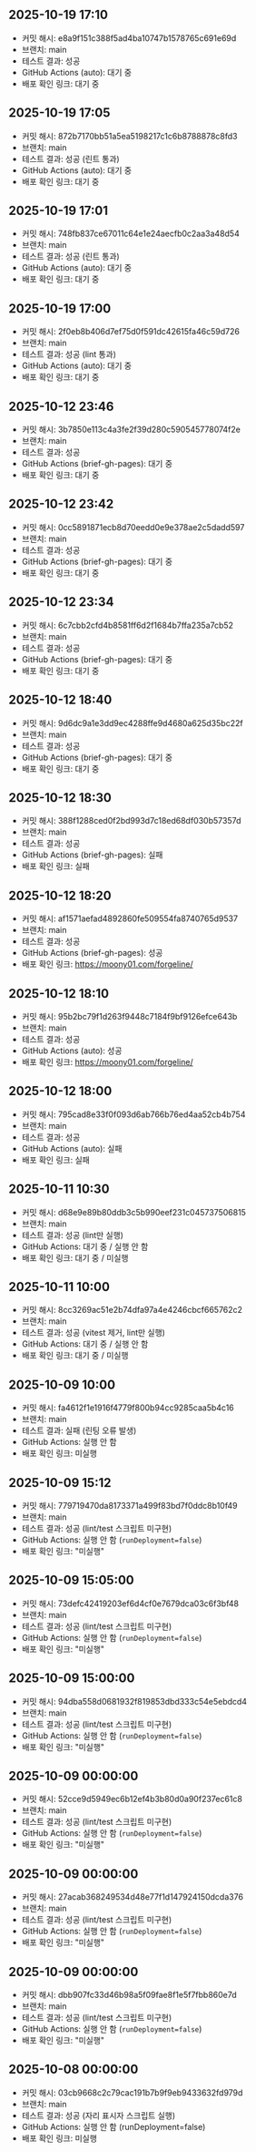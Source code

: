 ## 2025-10-19 17:10

- 커밋 해시: e8a9f151c388f5ad4ba10747b1578765c691e69d
- 브랜치: main
- 테스트 결과: 성공
- GitHub Actions (auto): 대기 중
- 배포 확인 링크: 대기 중

## 2025-10-19 17:05

- 커밋 해시: 872b7170bb51a5ea5198217c1c6b8788878c8fd3
- 브랜치: main
- 테스트 결과: 성공 (린트 통과)
- GitHub Actions (auto): 대기 중
- 배포 확인 링크: 대기 중

## 2025-10-19 17:01

- 커밋 해시: 748fb837ce67011c64e1e24aecfb0c2aa3a48d54
- 브랜치: main
- 테스트 결과: 성공 (린트 통과)
- GitHub Actions (auto): 대기 중
- 배포 확인 링크: 대기 중

## 2025-10-19 17:00

- 커밋 해시: 2f0eb8b406d7ef75d0f591dc42615fa46c59d726
- 브랜치: main
- 테스트 결과: 성공 (lint 통과)
- GitHub Actions (auto): 대기 중
- 배포 확인 링크: 대기 중

## 2025-10-12 23:46

- 커밋 해시: 3b7850e113c4a3fe2f39d280c590545778074f2e
- 브랜치: main
- 테스트 결과: 성공
- GitHub Actions (brief-gh-pages): 대기 중
- 배포 확인 링크: 대기 중

## 2025-10-12 23:42

- 커밋 해시: 0cc5891871ecb8d70eedd0e9e378ae2c5dadd597
- 브랜치: main
- 테스트 결과: 성공
- GitHub Actions (brief-gh-pages): 대기 중
- 배포 확인 링크: 대기 중

## 2025-10-12 23:34

- 커밋 해시: 6c7cbb2cfd4b8581ff6d2f1684b7ffa235a7cb52
- 브랜치: main
- 테스트 결과: 성공
- GitHub Actions (brief-gh-pages): 대기 중
- 배포 확인 링크: 대기 중

## 2025-10-12 18:40

- 커밋 해시: 9d6dc9a1e3dd9ec4288ffe9d4680a625d35bc22f
- 브랜치: main
- 테스트 결과: 성공
- GitHub Actions (brief-gh-pages): 대기 중
- 배포 확인 링크: 대기 중

## 2025-10-12 18:30

- 커밋 해시: 388f1288ced0f2bd993d7c18ed68df030b57357d
- 브랜치: main
- 테스트 결과: 성공
- GitHub Actions (brief-gh-pages): 실패
- 배포 확인 링크: 실패

## 2025-10-12 18:20

- 커밋 해시: af1571aefad4892860fe509554fa8740765d9537
- 브랜치: main
- 테스트 결과: 성공
- GitHub Actions (brief-gh-pages): 성공
- 배포 확인 링크: https://moony01.com/forgeline/

## 2025-10-12 18:10

- 커밋 해시: 95b2bc79f1d263f9448c7184f9bf9126efce643b
- 브랜치: main
- 테스트 결과: 성공
- GitHub Actions (auto): 성공
- 배포 확인 링크: https://moony01.com/forgeline/

## 2025-10-12 18:00

- 커밋 해시: 795cad8e33f0f093d6ab766b76ed4aa52cb4b754
- 브랜치: main
- 테스트 결과: 성공
- GitHub Actions (auto): 실패
- 배포 확인 링크: 실패

## 2025-10-11 10:30

- 커밋 해시: d68e9e89b80ddb3c5b990eef231c045737506815
- 브랜치: main
- 테스트 결과: 성공 (lint만 실행)
- GitHub Actions: 대기 중 / 실행 안 함
- 배포 확인 링크: 대기 중 / 미실행

## 2025-10-11 10:00

- 커밋 해시: 8cc3269ac51e2b74dfa97a4e4246cbcf665762c2
- 브랜치: main
- 테스트 결과: 성공 (vitest 제거, lint만 실행)
- GitHub Actions: 대기 중 / 실행 안 함
- 배포 확인 링크: 대기 중 / 미실행

## 2025-10-09 10:00

- 커밋 해시: fa4612f1e1916f4779f800b94cc9285caa5b4c16
- 브랜치: main
- 테스트 결과: 실패 (린팅 오류 발생)
- GitHub Actions: 실행 안 함
- 배포 확인 링크: 미실행

## 2025-10-09 15:12

- 커밋 해시: 779719470da8173371a499f83bd7f0ddc8b10f49
- 브랜치: main
- 테스트 결과: 성공 (lint/test 스크립트 미구현)
- GitHub Actions: 실행 안 함 (`runDeployment=false`)
- 배포 확인 링크: "미실행"

## 2025-10-09 15:05:00

- 커밋 해시: 73defc42419203ef6d4cf0e7679dca03c6f3bf48
- 브랜치: main
- 테스트 결과: 성공 (lint/test 스크립트 미구현)
- GitHub Actions: 실행 안 함 (`runDeployment=false`)
- 배포 확인 링크: "미실행"

## 2025-10-09 15:00:00

- 커밋 해시: 94dba558d0681932f819853dbd333c54e5ebdcd4
- 브랜치: main
- 테스트 결과: 성공 (lint/test 스크립트 미구현)
- GitHub Actions: 실행 안 함 (`runDeployment=false`)
- 배포 확인 링크: "미실행"

## 2025-10-09 00:00:00

- 커밋 해시: 52cce9d5949ec6b12ef4b3b80d0a90f237ec61c8
- 브랜치: main
- 테스트 결과: 성공 (lint/test 스크립트 미구현)
- GitHub Actions: 실행 안 함 (`runDeployment=false`)
- 배포 확인 링크: "미실행"

## 2025-10-09 00:00:00

- 커밋 해시: 27acab368249534d48e77f1d147924150dcda376
- 브랜치: main
- 테스트 결과: 성공 (lint/test 스크립트 미구현)
- GitHub Actions: 실행 안 함 (`runDeployment=false`)
- 배포 확인 링크: "미실행"

## 2025-10-09 00:00:00

- 커밋 해시: dbb907fc33d46b98a5f09fae8f1e5f7fbb860e7d
- 브랜치: main
- 테스트 결과: 성공 (lint/test 스크립트 미구현)
- GitHub Actions: 실행 안 함 (`runDeployment=false`)
- 배포 확인 링크: "미실행"

## 2025-10-08 00:00:00

- 커밋 해시: 03cb9668c2c79cac191b7b9f9eb9433632fd979d
- 브랜치: main
- 테스트 결과: 성공 (자리 표시자 스크립트 실행)
- GitHub Actions: 실행 안 함 (runDeployment=false)
- 배포 확인 링크: 미실행